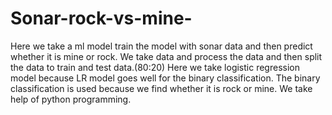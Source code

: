 # Sonar-rock-vs-mine-
Here we take a ml model train the model with sonar data and then predict whether it is mine or rock.
We take data and process the data and then split the data to train and test data.(80:20)
Here we take logistic regression model because LR model goes well for the binary classification.
The binary classification is used because we find whether it is rock or mine.
We take help of python programming.
